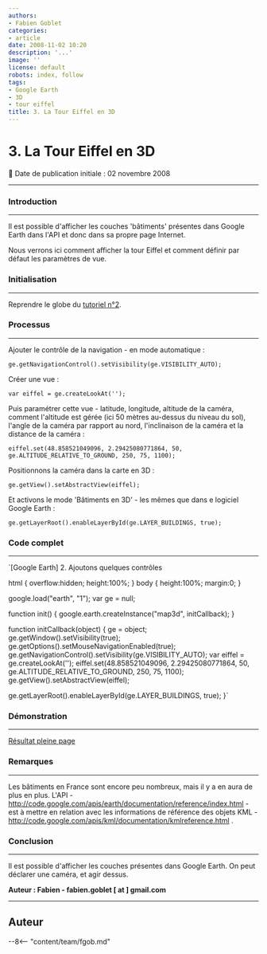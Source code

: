 ```yaml
---
authors:
- Fabien Goblet
categories:
- article
date: 2008-11-02 10:20
description: '...'
image: ''
license: default
robots: index, follow
tags:
- Google Earth
- 3D
- tour eiffel
title: 3. La Tour Eiffel en 3D
---
```


# 3. La Tour Eiffel en 3D


:calendar: Date de publication initiale : 02 novembre 2008


----





### Introduction




---


Il est possible d'afficher les couches 'bâtiments' présentes dans Google Earth dans l'API et donc dans sa propre page Internet.  

Nous verrons ici comment afficher la tour Eiffel et comment définir par défaut les paramètres de vue.  



### Initialisation




---


Reprendre le globe du [tutoriel n°2](http://www.geotribu.net/node/53).  



### Processus




---


Ajouter le contrôle de la navigation - en mode automatique :  

`ge.getNavigationControl().setVisibility(ge.VISIBILITY_AUTO);`  

Créer une vue :  

`var eiffel = ge.createLookAt('');`  

Puis paramétrer cette vue - latitude, longitude, altitude de la caméra, comment l'altitude est gérée (ici 50 mètres au-dessus du niveau du sol), l'angle de la caméra par rapport au nord, l'inclinaison de la caméra et la distance de la caméra :  

`eiffel.set(48.858521049096, 2.29425080771864, 50, ge.ALTITUDE_RELATIVE_TO_GROUND, 250, 75, 1100);`  

Positionnons la caméra dans la carte en 3D :  

`ge.getView().setAbstractView(eiffel);`  

Et activons le mode 'Bâtiments en 3D' - les mêmes que dans e logiciel Google Earth :  

`ge.getLayerRoot().enableLayerById(ge.LAYER_BUILDINGS, true);`  



### Code complet




---


`[Google Earth] 2. Ajoutons quelques contrôles

html { overflow:hidden; height:100%; } 
body { height:100%; margin:0; }


google.load("earth", "1");
var ge = null;

function init() {
google.earth.createInstance("map3d", initCallback);
}

function initCallback(object) {
ge = object;
ge.getWindow().setVisibility(true);
ge.getOptions().setMouseNavigationEnabled(true);
ge.getNavigationControl().setVisibility(ge.VISIBILITY\_AUTO);
var eiffel = ge.createLookAt('');
eiffel.set(48.858521049096, 2.29425080771864, 50, ge.ALTITUDE\_RELATIVE\_TO\_GROUND, 250, 75, 1100);
ge.getView().setAbstractView(eiffel);

ge.getLayerRoot().enableLayerById(ge.LAYER\_BUILDINGS, true);
}`  



### Démonstration




---






[Résultat pleine page](http://88.191.39.115/fabien/geotribu/%5bgeotribu%5d_Google-Earth_tuto3.html)


### Remarques




---


Les bâtiments en France sont encore peu nombreux, mais il y a en aura de plus en plus.
L'API - <http://code.google.com/apis/earth/documentation/reference/index.html> - est à mettre en relation avec les informations de référence des objets KML - <http://code.google.com/apis/kml/documentation/kmlreference.html> .


### Conclusion




---


Il est possible d'afficher les couches présentes dans Google Earth.
On peut déclarer une caméra, et agir dessus.


**Auteur : Fabien - fabien.goblet [ at ] gmail.com**




----

## Auteur

--8<-- "content/team/fgob.md"
